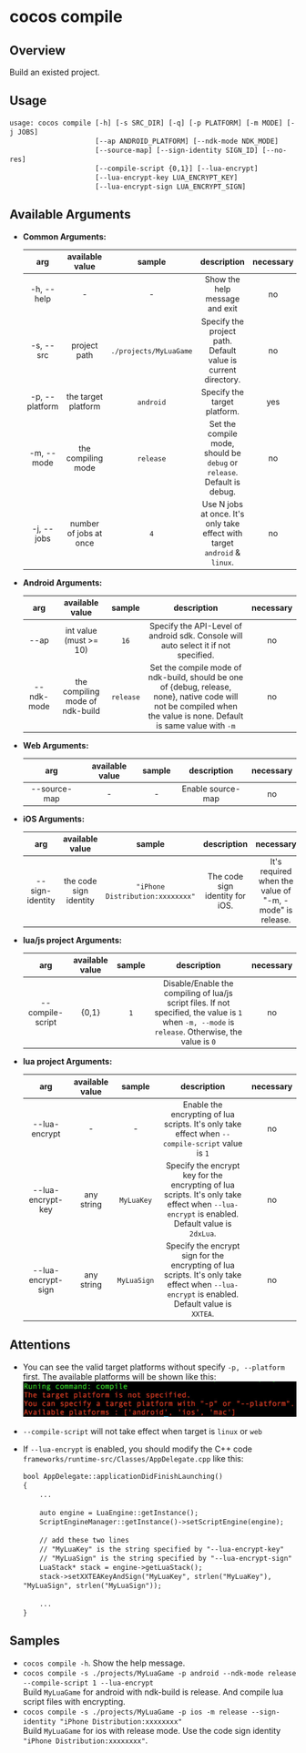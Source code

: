 # cocos compile

## Overview
Build an existed project.

## Usage

```
usage: cocos compile [-h] [-s SRC_DIR] [-q] [-p PLATFORM] [-m MODE] [-j JOBS]
                     [--ap ANDROID_PLATFORM] [--ndk-mode NDK_MODE]
                     [--source-map] [--sign-identity SIGN_ID] [--no-res]
                     [--compile-script {0,1}] [--lua-encrypt]
                     [--lua-encrypt-key LUA_ENCRYPT_KEY]
                     [--lua-encrypt-sign LUA_ENCRYPT_SIGN]
```

## Available Arguments

* **Common Arguments:**

	arg | available value | sample | description | necessary
	:------------: | :-------------: | :------------: | :------------: | :------------:
	-h, --help | - | - | Show the help message and exit  | no
	-s, --src | project path | 	`./projects/MyLuaGame` | Specify the project path. Default value is current directory. | no
	-p, --platform | the target platform | `android` | Specify the target platform. | yes
	-m, --mode | the compiling mode | `release` | Set the compile mode, should be `debug` or `release`. Default is debug. | no
	-j, --jobs | number of jobs at once | `4` | Use N jobs at once. It's only take effect with target `android` & `linux`.  | no

* **Android Arguments:**

	arg | available value | sample | description | necessary
	:------------: | :-------------: | :------------: | :------------: | :------------:
	--ap | int value (must >= 10) | `16` | Specify the API-Level of android sdk. Console will auto select it if not specified. | no
	--ndk-mode | the compiling mode of ndk-build | `release` | Set the compile mode of ndk-build, should be one of {debug, release, none}, native code will not be compiled when the value is none. Default is same value with `-m` | no
	
* **Web Arguments:**

	arg | available value | sample | description | necessary
	:------------: | :-------------: | :------------: | :------------: | :------------:
	--source-map | - | - | Enable source-map | no

* **iOS Arguments:**

	arg | available value | sample | description | necessary
	:------------: | :-------------: | :------------: | :------------: | :------------:
	--sign-identity | the code sign identity | `"iPhone Distribution:xxxxxxxx"` | The code sign identity for iOS. | It's required when the value of "-m, -mode" is release.

* **lua/js project Arguments:**

	arg | available value | sample | description | necessary
	:------------: | :-------------: | :------------: | :------------: | :------------:
	--compile-script | {0,1} | `1` | Disable/Enable the compiling of lua/js script files. If not specified, the value is `1` when `-m, --mode` is `release`. Otherwise, the value is `0` | no

* **lua project Arguments:**

	arg | available value | sample | description | necessary
	:------------: | :-------------: | :------------: | :------------: | :------------:
	--lua-encrypt | - | - | Enable the encrypting of lua scripts. It's only take effect when `--compile-script` value is `1` | no
	--lua-encrypt-key | any string | `MyLuaKey` | Specify the encrypt key for the encrypting of lua scripts. It's only take effect when `--lua-encrypt` is enabled. Default value is `2dxLua`. | no
	--lua-encrypt-sign | any string | `MyLuaSign` | Specify the encrypt sign for the encrypting of lua scripts. It's only take effect when `--lua-encrypt` is enabled. Default value is `XXTEA`. | no

## Attentions
* You can see the valid target platforms without specify `-p, --platform` first. The available platforms will be shown like this:
	![available platforms](available_platforms.jpg)
* `--compile-script` will not take effect when target is `linux` or `web`
* If `--lua-encrypt` is enabled, you should modify the C++ code `frameworks/runtime-src/Classes/AppDelegate.cpp` like this:  

	```
	bool AppDelegate::applicationDidFinishLaunching()
	{
		...
		
		auto engine = LuaEngine::getInstance();
    	ScriptEngineManager::getInstance()->setScriptEngine(engine);
    	
    	// add these two lines 
    	// "MyLuaKey" is the string specified by "--lua-encrypt-key"
    	// "MyLuaSign" is the string specified by "--lua-encrypt-sign"
    	LuaStack* stack = engine->getLuaStack();
    	stack->setXXTEAKeyAndSign("MyLuaKey", strlen("MyLuaKey"), "MyLuaSign", strlen("MyLuaSign"));
    	
		...
	}
	```

## Samples

* `cocos compile -h`. Show the help message.
* `cocos compile -s ./projects/MyLuaGame -p android --ndk-mode release --compile-script 1 --lua-encrypt`  
	Build `MyLuaGame` for android with ndk-build is release. And compile lua script files with encrypting.
* `cocos compile -s ./projects/MyLuaGame -p ios -m release --sign-identity "iPhone Distribution:xxxxxxxx"`  
 	Build `MyLuaGame` for ios with release mode. Use the code sign identity `"iPhone Distribution:xxxxxxxx"`. 